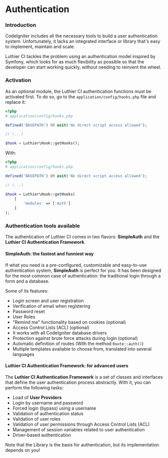 [//]: # ([author] Julio Cedeño)
[//]: # ([meta_description] Luthier CI includes powerful user authentication tools, inspired by Symfony, so you can worry about what really matters about your application)

# Authentication

### Introduction

CodeIgniter includes all the necessary tools to build a user authentication system. Unfortunately, it lacks an integrated interface or library that's easy to implement, maintain and scale.

Luthier CI tackles the problem using an authentication model inspired by Symfony, which looks for as much flexibility as possible so that the developer can start working quickly, without needing to reinvent the wheel.
### Activation

As an optional module, the Luthier CI authentication functions must be activated first. To do so, go to the `application/config/hooks.php` file and replace it:

```php
<?php
# application/config/hooks.php

defined('BASEPATH') OR exit('No direct script access allowed');

// (...)

$hook = Luthier\Hook::getHooks();
```

With:

```php
<?php
# application/config/hooks.php

defined('BASEPATH') OR exit('No direct script access allowed');

// (...)

$hook = Luthier\Hook::getHooks(
    [
        'modules' => ['Auth']
    ]
);
```

### Authentication tools available

The authentication of Luthier CI comes in two flavors: **SimpleAuth** and the **Luthier CI Authentication Framework**.

#### SimpleAuth: the fastest and funniest way

If what you need is a pre-configured, customizable and easy-to-use authentication system, **SimpleAuth** is perfect for you. It has been designed for the most common case of authentication: the traditional login through a form and a database.

Some of its features:

* Login screen and user registration
* Verification of email when registering
* Password reset
* User Roles
* "Remind me" functionality based on cookies (optional)
* Access Control Lists (ACL) (optional)
* It works with all CodeIgniter database drivers
* Protection against brute force attacks during login (optional)
* Automatic definition of routes (With the method `Route::auth()`)
* Multiple templates available to choose from, translated into several languages

#### Luthier CI Authentication Framework: for advanced users

The **Luthier CI Authentication Framework** is a set of classes and interfaces that define the user authentication process abstractly. With it, you can perform the following tasks:

* Load of  **User Providers**
* Login by username and password
* Forced login (bypass) using a username
* Validation of authentication status
* Validation of user roles
* Validation of user permissions through Access Control Lists (ACL)
* Management of session variables related to user authentication
* Driver-based authentication

Note that the Library is the basis for authentication, but its implementation depends on you!












